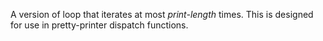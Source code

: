 A version of loop that iterates at most *print-length* times. This is designed 
for use in pretty-printer dispatch functions.